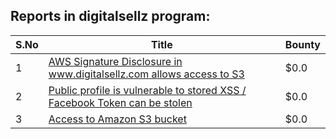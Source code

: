 ## Reports in digitalsellz program:
| S.No | Title | Bounty |
| ---- | ----- | ------ |
| 1 | [AWS Signature Disclosure in www.digitalsellz.com allows access to S3](https://hackerone.com/reports/170052) | $0.0 |
| 2 | [Public profile is vulnerable to stored XSS / Facebook Token can be stolen](https://hackerone.com/reports/175122) | $0.0 |
| 3 | [Access to Amazon S3 bucket](https://hackerone.com/reports/170295) | $0.0 |